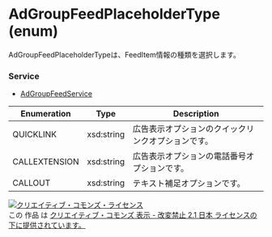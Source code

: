 # AdGroupFeedPlaceholderType (enum)
AdGroupFeedPlaceholderTypeは、FeedItem情報の種類を選択します。<br>

### Service
+ [AdGroupFeedService](../services/AdGroupFeedService.md)

| Enumeration | Type | Description | 
|---|---|---|
| QUICKLINK| xsd:string| 広告表示オプションのクイックリンクオプションです。 |
| CALLEXTENSION| xsd:string| 広告表示オプションの電話番号オプションです。 |
| CALLOUT| xsd:string| テキスト補足オプションです。 |

<a rel="license" href="http://creativecommons.org/licenses/by-nd/2.1/jp/"><img alt="クリエイティブ・コモンズ・ライセンス" style="border-width:0" src="https://i.creativecommons.org/l/by-nd/2.1/jp/88x31.png" /></a><br />この 作品 は <a rel="license" href="http://creativecommons.org/licenses/by-nd/2.1/jp/">クリエイティブ・コモンズ 表示 - 改変禁止 2.1 日本 ライセンスの下に提供されています。</a>
